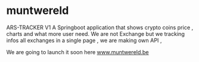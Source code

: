 # muntwereld
ARS-TRACKER V1
A Springboot application that shows crypto coins price , charts and what more user need. We are not Exchange but we tracking infos 
all exchanges in a single page , we are making own API , 

We are going to launch it soon here   www.muntwereld.be  
